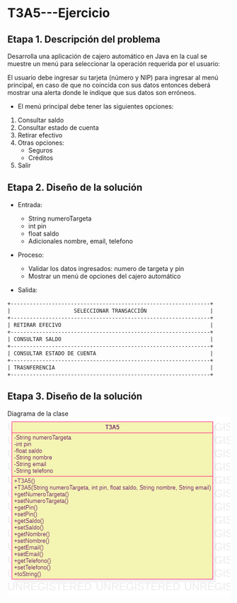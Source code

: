# T3A5---Ejercicio

## Etapa 1. Descripción del problema
Desarrolla una aplicación de cajero automático en Java en la cual se muestre un menú para
seleccionar la operación requerida por el usuario:

El usuario debe ingresar su tarjeta (número y NIP) para ingresar al menú principal, en caso
de que no coincida con sus datos entonces deberá mostrar una alerta donde le indique que sus
datos son erróneos.

- El menú principal debe tener las siguientes opciones:

1. Consultar saldo
2. Consultar estado de cuenta
3. Retirar efectivo
4. Otras opciones:
    - Seguros
    - Créditos
5. Salir

## Etapa 2. Diseño de la solución
- Entrada:
    - String numeroTargeta
    - int pin
    - float saldo
    - Adicionales nombre, email, telefono
- Proceso:
    - Validar los datos ingresados: numero de targeta y pin
    - Mostrar un menú de opciones del cajero automático 

- Salida:
~~~
+---------------------------------------------------------------+
|                    SELECCIONAR TRANSACCIÓN                    |
+---------------------------------------------------------------+
| RETIRAR EFECIVO                                               |
+---------------------------------------------------------------+
| CONSULTAR SALDO                                               |
+---------------------------------------------------------------+
| CONSULTAR ESTADO DE CUENTA                                    |
+---------------------------------------------------------------+
| TRASNFERENCIA                                                 |
+---------------------------------------------------------------+
~~~

## Etapa 3. Diseño de la solución
Diagrama de la clase
![](https://github.com/ElvizClaudette/T3A5---Ejercicio/blob/main/T3A5.png)
